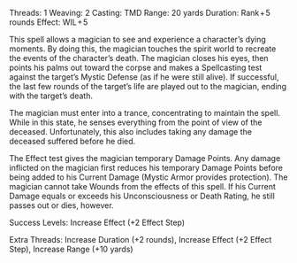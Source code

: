 Threads: 1                                         Weaving: 2
Casting: TMD                                    Range: 20 yards
Duration: Rank + 5 rounds
Effect: WIL + 5

This spell allows a magician to see and experience a character’s dying moments. By doing this, the magician touches the spirit world to recreate the events of the character’s death. The magician closes his eyes, then points his palms out toward the corpse and makes a Spellcasting test against the target’s Mystic Defense (as if he were still alive). If successful, the last few rounds of the target’s life are played out to the magician, ending with the target’s death.

The magician must enter into a trance, concentrating to maintain the spell. While in this state, he senses everything from the point of view of the deceased. Unfortunately, this also includes taking any damage the deceased suffered before he died.

The Effect test gives the magician temporary Damage Points. Any damage inflicted on the magician first reduces his temporary Damage Points before being added to his Current Damage (Mystic Armor provides protection). The magician cannot take Wounds from the effects of this spell. If his Current Damage equals or exceeds his Unconsciousness or Death Rating, he still passes out or dies, however. 

Success Levels: Increase Effect (+2 Effect Step)

Extra Threads: Increase Duration (+2 rounds), Increase Effect (+2 Effect Step), Increase Range (+10 yards)